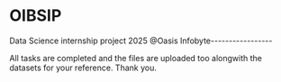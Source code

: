# OIBSIP
Data Science internship project 2025 @Oasis Infobyte-----------------

All tasks are completed and the files are uploaded too alongwith the datasets for your reference.
Thank you.
